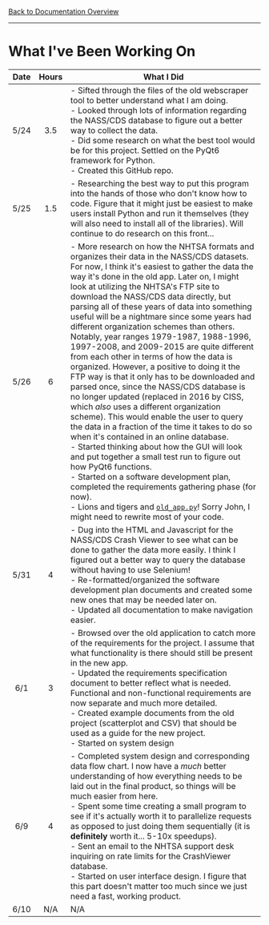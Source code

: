 [Back to Documentation Overview](README.md)

---

# What I've Been Working On

| Date | Hours | What I Did |
| :---: | :---: | --- |
| 5/24 | 3.5 | - Sifted through the files of the old webscraper tool to better understand what I am doing. <br> - Looked through lots of information regarding the NASS/CDS database to figure out a better way to collect the data. <br> - Did some research on what the best tool would be for this project. Settled on the PyQt6 framework for Python. <br> - Created this GitHub repo. | 
| 5/25 | 1.5 | - Researching the best way to put this program into the hands of those who don't know how to code. Figure that it might just be easiest to make users install Python and run it themselves (they will also need to install all of the libraries). Will continue to do research on this front... |
| 5/26 | 6 | - More research on how the NHTSA formats and organizes their data in the NASS/CDS datasets. For now, I think it's easiest to gather the data the way it's done in the old app. Later on, I might look at utilizing the NHTSA's FTP site to download the NASS/CDS data directly, but parsing all of these years of data into something useful will be a nightmare since some years had different organization schemes than others. Notably, year ranges 1979-1987, 1988-1996, 1997-2008, and 2009-2015 are quite different from each other in terms of how the data is organized. However, a positive to doing it the FTP way is that it only has to be downloaded and parsed once, since the NASS/CDS database is no longer updated (replaced in 2016 by CISS, which *also* uses a different organization scheme). This would enable the user to query the data in a fraction of the time it takes to do so when it's contained in an online database. <br> - Started thinking about how the GUI will look and put together a small test run to figure out how PyQt6 functions. <br> - Started on a software development plan, completed the requirements gathering phase (for now). <br> - Lions and tigers and [`old_app.py`](../src/old_app.py)! Sorry John, I might need to rewrite most of your code. |
| 5/31 | 4 | - Dug into the HTML and Javascript for the NASS/CDS Crash Viewer to see what can be done to gather the data more easily. I think I figured out a better way to query the database without having to use Selenium! <br> - Re-formatted/organized the software development plan documents and created some new ones that may be needed later on. <br> - Updated all documentation to make navigation easier. |
| 6/1 | 3 | - Browsed over the old application to catch more of the requirements for the project. I assume that what functionality is there should still be present in the new app. <br> - Updated the requirements specification document to better reflect what is needed. Functional and non-functional requirements are now separate and much more detailed. <br> - Created example documents from the old project (scatterplot and CSV) that should be used as a guide for the new project. <br> - Started on system design |
| 6/9 | 4 | - Completed system design and corresponding data flow chart. I now have a *much* better understanding of how everything needs to be laid out in the final product, so things will be much easier from here. <br> - Spent some time creating a small program to see if it's actually worth it to parallelize requests as opposed to just doing them sequentially (it is **definitely** worth it... 5-10x speedups). <br> - Sent an email to the NHTSA support desk inquiring on rate limits for the CrashViewer database. <br> - Started on user interface design. I figure that this part doesn't matter too much since we just need a fast, working product. |
| 6/10 | N/A | N/A |